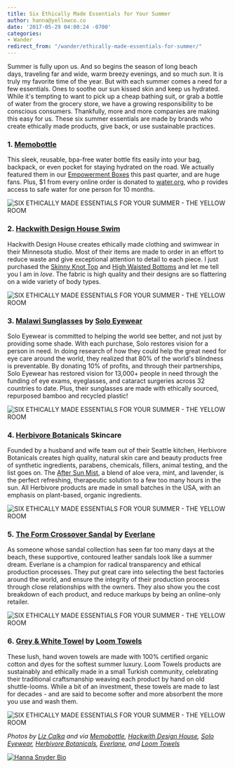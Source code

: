 ```yaml
---
title: Six Ethically Made Essentials for Your Summer
author: hanna@yellowco.co
date: '2017-05-29 04:00:24 -0700'
categories:
- Wander
redirect_from: "/wander/ethically-made-essentials-for-summer/"
---
```


Summer is fully upon us. And so begins the season of long beach days, traveling far and wide, warm breezy evenings, and so much _sun_. It is truly my favorite time of the year. But with each summer comes a need for a few essentials. Ones to soothe our sun kissed skin and keep us hydrated. While it's tempting to want to pick up a cheap bathing suit, or grab a bottle of water from the grocery store, we have a growing responsibility to be conscious consumers. Thankfully, more and more companies are making this easy for us. These six summer essentials are made by brands who create ethically made products, give back, or use sustainable practices.

### 1\. [Memobottle](https://www.memobottle.com/)

This sleek, reusable, bpa-free water bottle fits easily into your bag, backpack, or even pocket for staying hydrated on the road. We actually featured them in our [Empowerment Boxes](https://yellowco.myshopify.com/collections/empowerment-boxes) this past quarter, and are huge fans. Plus, $1 from every online order is donated to [water.org](http://water.org/), who p rovides access to safe water for one person for 10 months.

![SIX ETHICALLY MADE ESSENTIALS FOR YOUR SUMMER - THE YELLOW ROOM](https://yellow-blog-images.imgix.net/2017/05/a6.jpg "SIX ETHICALLY MADE ESSENTIALS FOR YOUR SUMMER - THE YELLOW ROOM")

### 2\. [Hackwith Design House Swim](http://hackwithdesignhouse.com/product-category/apparel/swim/)

Hackwith Design House creates ethically made clothing and swimwear in their Minnesota studio. Most of their items are made to order in an effort to reduce waste and give exceptional attention to detail to each piece. I just purchased the [Skinny Knot Top](http://hackwithdesignhouse.com/product/skinny-knot-top/) and [High Waisted Bottoms](http://hackwithdesignhouse.com/product/high-waisted-bottoms-2/) and let me tell you I am in _love_. The fabric is high quality and their designs are so flattering on a wide variety of body types.

![SIX ETHICALLY MADE ESSENTIALS FOR YOUR SUMMER - THE YELLOW ROOM](https://yellow-blog-images.imgix.net/2017/05/HWDH.jpg "SIX ETHICALLY MADE ESSENTIALS FOR YOUR SUMMER - THE YELLOW ROOM")

### 3\. [Malawi Sunglasses](https://www.soloeyewear.com/collections/solo-all/products/malawi) by [Solo Eyewear](https://www.soloeyewear.com/)

Solo Eyewear is committed to helping the world see better, and not just by providing some shade. With each purchase, Solo restores vision for a person in need. In doing research of how they could help the great need for eye care around the world, they realized that 80% of the world's blindness is preventable. By donating 10% of profits, and through their partnerships, Solo Eyewear has restored vision for 13,000+ people in need through the funding of eye exams, eyeglasses, and cataract surgeries across 32 countries to date. Plus, their sunglasses are made with ethically sourced, repurposed bamboo and recycled plastic!

![SIX ETHICALLY MADE ESSENTIALS FOR YOUR SUMMER - THE YELLOW ROOM](https://yellow-blog-images.imgix.net/2017/05/SOLO.jpg "SIX ETHICALLY MADE ESSENTIALS FOR YOUR SUMMER - THE YELLOW ROOM")

### 4\. [Herbivore Botanicals](https://www.herbivorebotanicals.com/) Skincare

Founded by a husband and wife team out of their Seattle kitchen, Herbivore Botanicals creates high quality, natural skin care and beauty products free of synthetic ingredients, parabens, chemicals, fillers, animal testing, and the list goes on. The [After Sun Mist](https://www.herbivorebotanicals.com/products/after-sun-body-mist), a blend of aloe vera, mint, and lavender, is the perfect refreshing, therapeutic solution to a few too many hours in the sun. All Herbivore products are made in small batches in the USA, with an emphasis on plant-based, organic ingredients.

![SIX ETHICALLY MADE ESSENTIALS FOR YOUR SUMMER - THE YELLOW ROOM](https://yellow-blog-images.imgix.net/2017/05/herbivore.jpg "SIX ETHICALLY MADE ESSENTIALS FOR YOUR SUMMER - THE YELLOW ROOM")

### 5. [The Form Crossover Sandal](https://www.everlane.com/products/womens-molded-lthr-cross-slide-sandal-palerose?collection=womens-shoes) by [Everlane](https://www.everlane.com/)

As someone whose sandal collection has seen far too many days at the beach, these supportive, contoured leather sandals look like a summer dream. Everlane is a champion for radical transparency and ethical production processes. They put great care into selecting the best factories around the world, and ensure the integrity of their production process through close relationships with the owners. They also show you the cost breakdown of each product, and reduce markups by being an online-only retailer.

![SIX ETHICALLY MADE ESSENTIALS FOR YOUR SUMMER - THE YELLOW ROOM](https://yellow-blog-images.imgix.net/2017/05/EVERLANE.jpg "SIX ETHICALLY MADE ESSENTIALS FOR YOUR SUMMER - THE YELLOW ROOM")

### 6. [Grey & White Towel](https://www.loomtowels.com/shop/bath-towel-black-white-stripe) by [Loom Towels](https://www.loomtowels.com/)

These lush, hand woven towels are made with 100% certified organic cotton and dyes for the softest summer luxury. Loom Towels products are sustainably and ethically made in a small Turkish community, celebrating their traditional craftsmanship weaving each product by hand on old shuttle-looms. While a bit of an investment, these towels are made to last for decades - and are said to become softer and more absorbent the more you use and wash them.

![SIX ETHICALLY MADE ESSENTIALS FOR YOUR SUMMER - THE YELLOW ROOM](https://yellow-blog-images.imgix.net/2017/05/towels-1.jpg "SIX ETHICALLY MADE ESSENTIALS FOR YOUR SUMMER - THE YELLOW ROOM")

_Photos by [Liz Calka](https://www.lizcalka.photo/) and via [Memobottle](https://www.memobottle.com/), [Hackwith Design House](http://hackwithdesignhouse.com/), [Solo Eyewear](https://www.soloeyewear.com/), [Herbivore Botanicals](https://www.herbivorebotanicals.com/), [Everlane](https://www.everlane.com/), and [Loom Towels](https://www.loomtowels.com/)_

[![Hanna Snyder Bio](https://yellow-blog-images.imgix.net/2017/04/HANNA-BIO.jpg)](http://www.hannasnyder.com)
